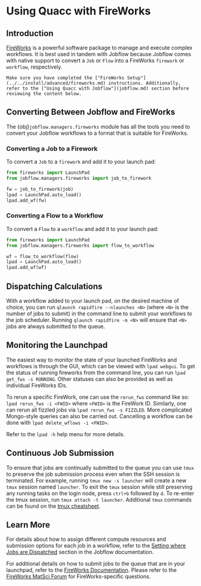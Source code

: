 # Using Quacc with FireWorks

## Introduction

[FireWorks](https://materialsproject.github.io/fireworks/) is a powerful software package to manage and execute complex workflows. It is best used in tandem with Jobflow because Jobflow comes with native support to convert a `Job` or `Flow` into a FireWorks `firework` or `workflow`, respectively.

```{hint}
Make sure you have completed the ["FireWorks Setup"](../../install/advanced/fireworks.md) instructions. Additionally, refer to the ["Using Quacc with Jobflow"](jobflow.md) section before reviewing the content below.
```

## Converting Between Jobflow and FireWorks

The {obj}`jobflow.managers.fireworks` module has all the tools you need to convert your Jobflow workflows to a format that is suitable for FireWorks.

### Converting a Job to a Firework

To convert a `Job` to a `firework` and add it to your launch pad:

```python
from fireworks import LaunchPad
from jobflow.managers.fireworks import job_to_firework

fw = job_to_firework(job)
lpad = LaunchPad.auto_load()
lpad.add_wf(fw)
```

### Converting a Flow to a Workflow

To convert a `Flow` to a `workflow` and add it to your launch pad:

```python
from fireworks import LaunchPad
from jobflow.managers.fireworks import flow_to_workflow

wf = flow_to_workflow(flow)
lpad = LaunchPad.auto_load()
lpad.add_wf(wf)
```

## Dispatching Calculations

With a workflow added to your launch pad, on the desired machine of choice, you can run `qlaunch rapidfire --nlaunches <N>` (where `<N>` is the number of jobs to submit) in the command line to submit your workflows to the job scheduler. Running `qlaunch rapidfire -m <N>` will ensure that `<N>` jobs are always submitted to the queue.

## Monitoring the Launchpad

The easiest way to monitor the state of your launched FireWorks and workflows is through the GUI, which can be viewed with `lpad webgui`. To get the status of running fireworks from the command line, you can run `lpad get_fws -s RUNNING`. Other statuses can also be provided as well as individual FireWorks IDs.

To rerun a specific FireWork, one can use the `rerun_fws` command like so: `lpad rerun_fws -i <FWID>` where `<FWID>` is the FireWork ID. Similarly, one can rerun all fizzled jobs via `lpad rerun_fws -s FIZZLED`. More complicated Mongo-style queries can also be carried out. Cancelling a workflow can be done with `lpad delete_wflows -i <FWID>`.

Refer to the `lpad -h` help menu for more details.

## Continuous Job Submission

To ensure that jobs are continually submitted to the queue you can use `tmux` to preserve the job submission process even when the SSH session is terminated. For example, running `tmux new -s launcher` will create a new `tmux` session named `launcher`. To exit the `tmux` session while still preserving any running tasks on the login node, press `ctrl+b` followed by `d`. To re-enter the tmux session, run `tmux attach -t launcher`. Additional `tmux` commands can be found on the [tmux cheatsheet](https://tmuxcheatsheet.com/).

## Learn More

For details about how to assign different compute resources and submission options for each job in a workflow, refer to the [Setting where Jobs are Dispatched](https://materialsproject.github.io/jobflow/tutorials/8-fireworks.html#setting-where-jobs-are-dispatched) section in the Jobflow documentation.

For additional details on how to submit jobs to the queue that are in your launchpad, refer to the [FireWorks Documentation](https://materialsproject.github.io/fireworks/queue_tutorial.html#submit-a-job). Please refer to the [FireWorks MatSci Forum](https://matsci.org/c/fireworks/15) for FireWorks-specific questions.
